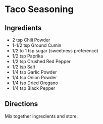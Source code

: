 # Taco Seasoning #

## Ingredients ##

- 2 tsp Chili Powder
- 1-1/2 tsp Ground Cumin
- 1/2 to 1 tsp sugar (sweetness preference)
- 1/2 tsp Paprika
- 1/2 tsp Crushed Red Pepper
- 1/2 tsp Salt
- 1/4 tsp Garlic Powder
- 1/4 tsp Onion Powder
- 1/4 tsp Dried Oregano
- 1/4 tsp Black Pepper

## Directions ##

Mix together ingredients and store.
